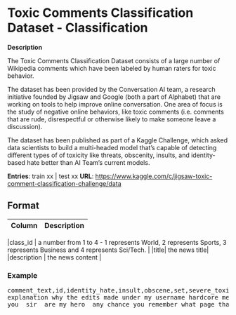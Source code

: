 # Toxic Comments Classification Dataset - Classification
**Description**

The Toxic Comments Classification Dataset consists of a large number of Wikipedia comments which have been labeled by human raters for toxic behavior.   

The dataset has been provided by the Conversation AI team, a research initiative founded by Jigsaw and Google (both a part of Alphabet) that are working on tools to help improve online conversation. One area of focus is the study of negative online behaviors, like toxic comments (i.e. comments that are rude, disrespectful or otherwise likely to make someone leave a discussion). 

The dataset has been published as part of a Kaggle Challenge, which asked data scientists to build a multi-headed model that’s capable of detecting different types of of toxicity like threats, obscenity, insults, and identity-based hate better than AI Team’s current models. 

**Entries**:  train xx  |	test xx
**URL**: https://www.kaggle.com/c/jigsaw-toxic-comment-classification-challenge/data

## Format
| Column | Description        |
| ----- | ------------------ |

|class_id | a number from 1 to 4 - 1 represents World, 2 represents Sports, 3 represents Business and 4 represents Sci/Tech. |
|title| the news title|
|description | the news content |

### Example
<pre>
comment_text,id,identity_hate,insult,obscene,set,severe_toxic,threat,toxic,toxicity
explanation why the edits made under my username hardcore metallica fan were reverted  they weren t vandalisms  just closure on some gas after i voted at new york dolls fac  and please don t remove the template from the talk page since i m retired now ,0000997932d777bf,0.0,0.0,0.0,train,0.0,0.0,0.0,0.0
you  sir  are my hero  any chance you remember what page that s on ,0001d958c54c6e35,0.0,0.0,0.0,train,0.0,0.0,0.0,0.0





